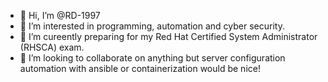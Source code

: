 - 👋 Hi, I’m @RD-1997
- 👀 I’m interested in programming, automation and cyber security. 
- 🌱 I’m cureently preparing for my Red Hat Certified System Administrator (RHSCA) exam. 
- 💞️ I’m looking to collaborate on anything but server configuration automation with ansible or containerization would be nice!

<!---
RD-1997/RD-1997 is a ✨ special ✨ repository because its `README.md` (this file) appears on your GitHub profile.
You can click the Preview link to take a look at your changes.
--->
